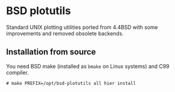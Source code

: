 # BSD plotutils

Standard UNIX plotting utilities ported from 4.4BSD with some improvements and removed obsolete backends.  

## Installation from source

You need BSD make (installed as `bmake` on Linux systems) and C99 compiler.
```
# make PREFIX=/opt/bsd-plotutils all hier install
```